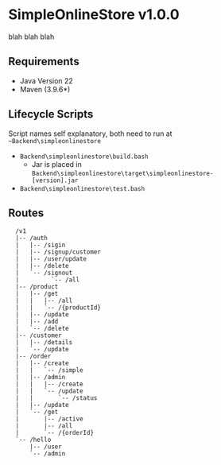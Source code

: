 # SimpleOnlineStore v1.0.0

 blah blah blah

## Requirements
- Java Version 22
- Maven  (3.9.6*)

## Lifecycle Scripts
Script names self explanatory, both need to run at ```~Backend\simpleonlinestore```
- ```Backend\simpleonlinestore\build.bash```
  - Jar is placed in ```Backend\simpleonlinestore\target\simpleonlinestore-[version].jar```
- ```Backend\simpleonlinestore\test.bash```

## Routes
```
  /v1
  |-- /auth
  |   |-- /sigin
  |   |-- /signup/customer
  |   |-- /user/update
  |   |-- /delete
  |   `-- /signout
  |         `-- /all
  |-- /product
  |   |-- /get
  |   |   |-- /all
  |   |   `-- /{productId}
  |   |-- /update
  |   |-- /add
  |   `-- /delete
  |-- /customer
  |   |-- /details
  |   `-- /update
  |-- /order
  |   |-- /create
  |   |   `-- /simple
  |   |-- /admin
  |   |   |-- /create
  |   |   `-- /update
  |   |       `-- /status
  |   |-- /update
  |   `-- /get
  |       |-- /active
  |       |-- /all
  |       `-- /{orderId}
  `-- /hello
      |-- /user
      `-- /admin
```